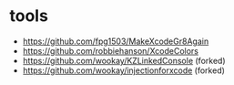 
# tools
- https://github.com/fpg1503/MakeXcodeGr8Again
- https://github.com/robbiehanson/XcodeColors
- https://github.com/wookay/KZLinkedConsole (forked)
- https://github.com/wookay/injectionforxcode (forked)

